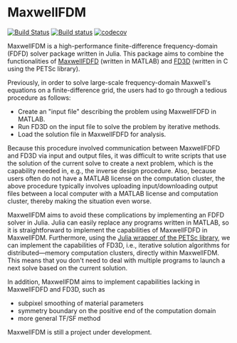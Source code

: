 # MaxwellFDM

[![Build Status](https://travis-ci.org/wsshin/MaxwellFDM.jl.svg?branch=master)](https://travis-ci.org/wsshin/MaxwellFDM.jl)
[![Build status](https://ci.appveyor.com/api/projects/status/wo68v47m6pxg4g2b?svg=true)](https://ci.appveyor.com/project/wsshin/maxwellfdm-jl)
[![codecov](https://codecov.io/gh/wsshin/MaxwellFDM.jl/branch/master/graph/badge.svg)](https://codecov.io/gh/wsshin/MaxwellFDM.jl)

MaxwellFDM is a high-performance finite-difference frequency-domain (FDFD) solver package
written in Julia.  This package aims to combine the functionalities of
[MaxwellFDFD](https://github.com/wsshin/maxwellfdfd) (written in MATLAB) and
[FD3D](https://github.com/wsshin/fd3d) (written in C using the PETSc library).

Previously, in order to solve large-scale frequency-domain Maxwell's equations on a
finite-difference grid, the users had to go through a tedious procedure as follows:

- Create an "input file" describing the problem using MaxwellFDFD in MATLAB.
- Run FD3D on the input file to solve the problem by iterative methods.
- Load the solution file in MaxwellFDFD for analysis.

Because this procedure involved communication between MaxwellFDFD and FD3D via input and
output files, it was difficult to write scripts that use the solution of the current solve
to create a next problem, which is the capability needed in, e.g., the inverse design
procedure.  Also, because users often do not have a MATLAB license on the computation
cluster, the above procedure typically involves uploading input/downloading output files
between a local computer with a MATLAB license and computation cluster, thereby making the
situation even worse.


MaxwellFDM aims to avoid these complications by implementing an FDFD solver in Julia.  Julia
can easily replace any programs written in MATLAB, so it is straightforward to implement the
capabilities of MaxwellFDFD in MaxwellFDM.  Furthermore, using the [Julia wrapper of the
PETSc library](https://github.com/JuliaParallel/PETSc.jl), we can implement the capabilities
of FD3D, i.e., iterative solution algorithms for distributed—memory computation clusters,
directly within MaxwellFDM.  This means that you don't need to deal with multiple programs
to launch a next solve based on the current solution.

In addition, MaxwellFDM aims to implement capabilities lacking in MaxwellFDFD and FD3D, such
as

- subpixel smoothing of material parameters
- symmetry boundary on the positive end of the computation domain
- more general TF/SF method

MaxwellFDM is still a project under development.
